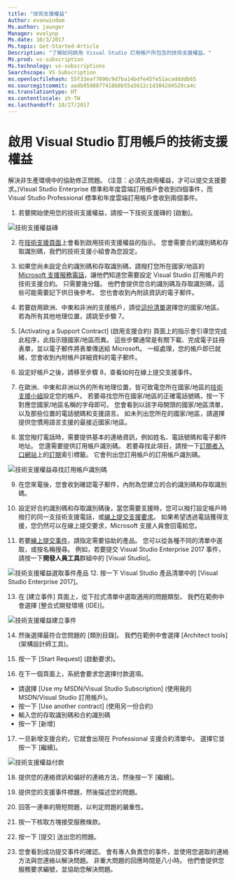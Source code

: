 ```yaml
---
title: "技術支援權益"
Author: evanwindom
Ms.author: jaunger
Manager: evelynp
Ms.date: 10/3/2017
Ms.topic: Get-Started-Article
Description: "了解如何啟用 Visual Studio 訂用帳戶所包含的技術支援權益。"
Ms.prod: vs-subscription
Ms.technology: vs-subscriptions
Searchscope: VS Subscription
ms.openlocfilehash: 55f33eaf7096c9d7ba14bdfe45fe51acaddddb65
ms.sourcegitcommit: aadb9588877418b8b55a5612c1d3842d4520ca4c
ms.translationtype: HT
ms.contentlocale: zh-TW
ms.lasthandoff: 10/27/2017
---
```

# <a name="activating-the-technical-support-benefit-in-visual-studio-subscriptions"></a>啟用 Visual Studio 訂用帳戶的技術支援權益

解決非生產環境中的協助修正問題。  (注意：必須先啟用權益，才可以提交支援要求。)Visual Studio Enterprise 標準和年度雲端訂用帳戶會收到四個事件，而 Visual Studio Professional 標準和年度雲端訂用帳戶會收到兩個事件。  

1.  若要開始使用您的技術支援權益，請按一下技術支援磚的 [啟動]。 

![技術支援權益磚](_img\vs-tech-support\vs-tech-support-tile.png)

2.  在[技術支援頁面](https://www.visualstudio.com/my/technical-support-vse)上會看到啟用技術支援權益的指示。  您會需要合約識別碼和存取識別碼，我們的技術支援小組會為您設定。    
3.  如果您尚未設定合約識別碼和存取識別碼，請撥打您所在國家/地區的 [Microsoft 支援服務電話](http://support.microsoft.com/gp/customer-service-phone-numbers)，讓他們知道您需要設定 Visual Studio 訂用帳戶的技術支援合約。  只需要幾分鐘。  他們會提供您合約識別碼及存取識別碼，這些可能需要記下供日後參考。  您也會收到內附該資訊的電子郵件。  
 
4.  若要啟用歐洲、中東和非洲的支援帳戶，請從[這份清單](http://support.microsoft.com/activatesupport)選擇您的國家/地區。   若為所有其他地理位置，請跳至步驟 7。
 
5.  [Activating a Support Contract] (啟用支援合約) 頁面上的指示會引導您完成此程序，此指示隨國家/地區而異。  這些步驟通常是有關下載、完成電子註冊表單，並以電子郵件將表單傳送給 Microsoft。  一經處理，您的帳戶即已就緒，您會收到內附帳戶詳細資料的電子郵件。  
 
6.  設定好帳戶之後，請移至步驟 8，查看如何在線上提交支援事件。  
7.  在歐洲、中東和非洲以外的所有地理位置，皆可致電您所在國家/地區的[技術支援小組](http://support.microsoft.com/gp/customer-service-phone-numbers)設定您的帳戶。  若要尋找您所在國家/地區的正確電話號碼，按一下對應您國家/地區名稱的字母即可。  您會看到以該字母開頭的國家/地區清單，以及那些位置的電話號碼和支援語言。  如未列出您所在的國家/地區，請選擇提供您慣用語言支援的最接近國家/地區。  
 
8.  當您撥打電話時，需要提供基本的連絡資訊，例如姓名、電話號碼和電子郵件地址。  您還需要提供訂用帳戶識別碼。  若要尋找此項目，請按一下[訂閱者入口網站](https://my.visualstudio.com)上的[訂閱](https://my.visualstudio.com/subscriptions)索引標籤。  它會列出您訂用帳戶的訂用帳戶識別碼。

![技術支援權益尋找訂用帳戶識別碼](_img\vs-tech-support\vs-tech-support-subID-cropped.png)

9.  在您來電後，您會收到確認電子郵件，內附為您建立的合約識別碼和存取識別碼。

10. 設定好合約識別碼和存取識別碼後，當您需要支援時，您可以撥打設定帳戶時撥打的同一支技術支援電話，或[線上提交支援要求](http://support.microsoft.com/oas/)。  如果希望透過電話獲得支援，您仍然可以在線上提交要求，Microsoft 支援人員會回電給您。

11. 若要[線上提交事件](http://support.microsoft.com/oas/)，請指定需要協助的產品。  您可以從各種不同的清單中選取，或按名稱搜尋。  例如，若要提交 Visual Studio Enterprise 2017 事件，請按一下**開發人員工具**群組中的 [Visual Studio]。 
 
![技術支援權益選取事件產品](_img\vs-tech-support\vs-tech-support-select-product.png)
12. 按一下 Visual Studio 產品清單中的 [Visual Studio Enterprise 2017]。 
 
13. 在 [建立事件] 頁面上，從下拉式清單中選取適用的問題類型。  我們在範例中會選擇 [整合式開發環境 (IDE)]。

![技術支援權益建立事件](_img\vs-tech-support\vs-tech-support-create-incident.png)

14. 然後選擇最符合您問題的 [類別目錄]。  我們在範例中會選擇 [Architect tools] (架構設計師工具)。
15. 按一下 [Start Request] (啟動要求)。 
 
16. 在下一個頁面上，系統會要求您選擇付款選項。  
- 請選擇 [Use my MSDN/Visual Studio Subscription] (使用我的 MSDN/Visual Studio 訂用帳戶)。 
- 按一下 [Use another contract] (使用另一份合約)
- 輸入您的存取識別碼和合約識別碼
- 按一下 [新增]

17. 一旦新增支援合約，它就會出現在 Professional 支援合約清單中。  選擇它並按一下 [繼續]。
 
![技術支援權益付款](_img\vs-tech-support\vs-tech-support-payment.png)

18. 提供您的連絡資訊和偏好的連絡方法，然後按一下 [繼續]。  
 
19. 提供您的支援事件標題，然後描述您的問題。  

20. 回答一連串的簡短問題，以判定問題的嚴重性。  

21. 按一下核取方塊接受服務條款。

22. 按一下 [提交] 送出您的問題。  
 
23. 您會看到成功提交事件的確認。  會有專人負責您的事件，並使用您選取的連絡方法與您連絡以解決問題。  非重大問題的回應時間是八小時。 他們會提供您服務要求編號，並協助您解決問題。 
 

